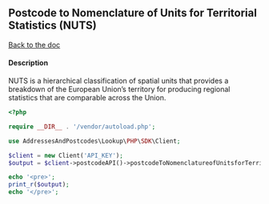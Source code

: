 ## Postcode to Nomenclature of Units for Territorial Statistics (NUTS)

[Back to the doc](../README.md)

#### Description

NUTS is a hierarchical classification of spatial units that provides a breakdown of the European Union’s territory for producing regional statistics that are comparable across the Union.

```php
<?php

require __DIR__ . '/vendor/autoload.php';

use AddressesAndPostcodes\Lookup\PHP\SDK\Client;

$client = new Client('API_KEY');
$output = $client->postcodeAPI()->postcodeToNomenclatureofUnitsforTerritorialStatistics('ab101ab');

echo '<pre>';
print_r($output);
echo '</pre>';
```